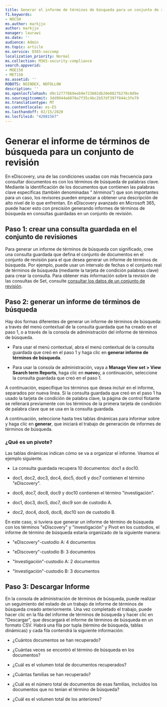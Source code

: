 ```yaml
---
title: Generar el informe de términos de búsqueda para un conjunto de revisión
f1.keywords:
- NOCSH
ms.author: markjjo
author: markjjo
manager: laurawi
ms.date: ''
audience: Admin
ms.topic: article
ms.service: O365-seccomp
localization_priority: Normal
ms.collection: M365-security-compliance
search.appverid:
- MOE150
- MET150
ms.assetid: ''
ROBOTS: NOINDEX, NOFOLLOW
description: ''
ms.openlocfilehash: d9c12777669eeb9e723602db20e0827b278c0d9e
ms.sourcegitcommit: 3dd9944a6070a7f35c4bc2b57df397f844c3fe79
ms.translationtype: MT
ms.contentlocale: es-ES
ms.lasthandoff: 02/15/2020
ms.locfileid: "42081567"
---
```

# <a name="generate-search-term-report-for-a-review-set"></a>Generar el informe de términos de búsqueda para un conjunto de revisión

En eDiscovery, una de las condiciones usadas con más frecuencia para consultar documentos es con los términos de búsqueda de palabras clave. Mediante la identificación de los documentos que contienen las palabras clave específicas (también denominadas " *términos*") que son importantes para un caso, los revisores pueden empezar a obtener una descripción de alto nivel de lo que enfrentan. En eDiscovery avanzado en Microsoft 365, puede hacer esto con precisión generando informes de términos de búsqueda en consultas guardadas en un conjunto de revisión.

## <a name="step-1-create-a-saved-query-in-the-review-set"></a>Paso 1: crear una consulta guardada en el conjunto de revisiones

Para generar un informe de términos de búsqueda con significado, cree una consulta guardada que defina el conjunto de documentos en el conjunto de revisión para el que desea generar un informe de términos de búsqueda. Por ejemplo, puede usar un intervalo de fechas o el conjunto real de términos de búsqueda (mediante la tarjeta de condición palabras clave) para crear la consulta. Para obtener más información sobre la revisión de las consultas de Set, consulte [consultar los datos de un conjunto de revisión](review-set-search.md).

## <a name="step-2-generate-a-search-term-report"></a>Paso 2: generar un informe de términos de búsqueda

Hay dos formas diferentes de generar un informe de términos de búsqueda: a través del menú contextual de la consulta guardada que ha creado en el paso 1, o a través de la consola de administración del informe de términos de búsqueda.

- Para usar el menú contextual, abra el menú contextual de la consulta guardada que creó en el paso 1 y haga clic en **generar informe de términos de búsqueda**.

- Para usar la consola de administración, vaya a **Manage View set > View Search term Reports**, haga clic en **nuevo**y, a continuación, seleccione la consulta guardada que creó en el paso 1.

A continuación, especifique los términos que desea incluir en el informe, separados por nueva línea. Si la consulta guardada que creó en el paso 1 ha usado la tarjeta de condición de palabra clave, la página de control flotante se rellenará previamente con los términos de la primera tarjeta de condición de palabra clave que se usa en la consulta guardada.

A continuación, seleccione hasta tres tablas dinámicas para informar sobre y haga clic en **generar**, que iniciará el trabajo de generación de informes de términos de búsqueda.

### <a name="what-is-a-pivot"></a>¿Qué es un pivote?

Las tablas dinámicas indican cómo se va a organizar el informe. Veamos el ejemplo siguiente.

- La consulta guardada recupera 10 documentos: doc1 a doc10.

- doc1, doc2, doc3, doc4, doc5, doc6 y doc7 contienen el término "eDiscovery".

- doc6, doc7, doc8, doc9 y doc10 contienen el término "investigación".

- doc1, doc3, doc5, doc7, doc9 son de custodio A.

- doc2, doc4, doc6, doc8, doc10 son de custodio B.

En este caso, si tuviera que generar un informe de término de búsqueda con los términos "eDiscovery" y "investigación" y Pivot en los custodios, el informe de término de búsqueda estaría organizado de la siguiente manera:

- "eDiscovery"-custodio A: 4 documentos

- "eDiscovery"-custodio B: 3 documentos

- "Investigación"-custodio A: 2 documentos

- "Investigación"-custodio B: 3 documentos

## <a name="step-3-download-report"></a>Paso 3: Descargar Informe

En la consola de administración de términos de búsqueda, puede realizar un seguimiento del estado de un trabajo de informe de términos de búsqueda creado anteriormente. Una vez completado el trabajo, puede hacer clic en la fila del informe de términos de búsqueda y hacer clic en "Descargar", que descargará el informe de términos de búsqueda en un formato CSV. Habrá una fila por tupla (término de búsqueda, tablas dinámicas) y cada fila contendrá la siguiente información:

- ¿Cuántos documentos se han recuperado?

- ¿Cuántas veces se encontró el término de búsqueda en los documentos?

- ¿Cuál es el volumen total de documentos recuperados?

- ¿Cuántas familias se han recuperado?

- ¿Cuál es el número total de documentos de esas familias, incluidos los documentos que no tenían el término de búsqueda?

- ¿Cuál es el volumen total de los anteriores?
